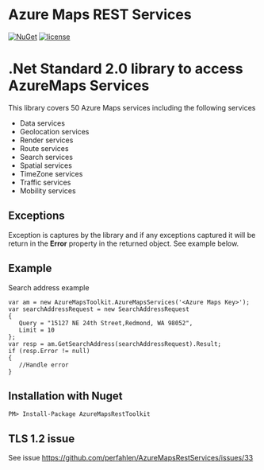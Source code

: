 # Azure Maps REST Services

[![NuGet](https://img.shields.io/badge/NuGet-6.0.0-blue.svg)](https://www.nuget.org/packages/AzureMapsRestToolkit/)
[![license](https://img.shields.io/badge/license-MIT-yellow.svg)](https://github.com/perfahlen/AzureMapsRestServices/blob/master/LICENSE)


# .Net Standard 2.0 library to access AzureMaps Services
This library covers 50 Azure Maps services including the following services
- Data services
- Geolocation services
- Render services
- Route services
- Search services
- Spatial services
- TimeZone services
- Traffic services
- Mobility services

## Exceptions
Exception is captures by the library and if any exceptions captured it will be return in the __Error__ property in the returned object. See example below.

## Example
Search address example
```
var am = new AzureMapsToolkit.AzureMapsServices('<Azure Maps Key>');
var searchAddressRequest = new SearchAddressRequest
{
   Query = "15127 NE 24th Street,Redmond, WA 98052",
   Limit = 10
};
var resp = am.GetSearchAddress(searchAddressRequest).Result;
if (resp.Error != null)
{
   //Handle error
}

```

## Installation with Nuget
```
PM> Install-Package AzureMapsRestToolkit
```

## TLS 1.2 issue
See issue <https://github.com/perfahlen/AzureMapsRestServices/issues/33>
